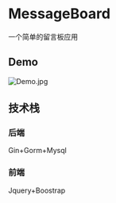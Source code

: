 # MessageBoard
一个简单的留言板应用
## Demo
![Demo.jpg](https://i.loli.net/2020/10/17/n7eSZobLBrC2VHJ.jpg)
## 技术栈
### 后端
Gin+Gorm+Mysql
### 前端
Jquery+Boostrap
